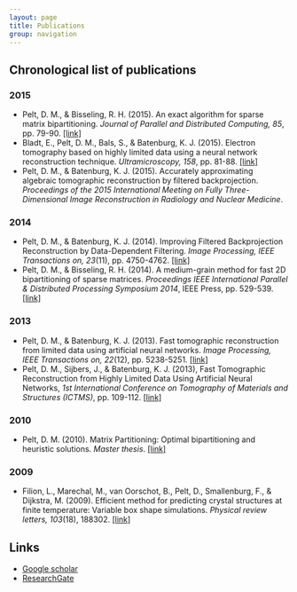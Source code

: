 ```yaml
---
layout: page
title: Publications
group: navigation
---
```


## Chronological list of publications

### 2015
* Pelt, D. M., & Bisseling, R. H. (2015). An exact algorithm for sparse matrix bipartitioning. *Journal of Parallel and Distributed Computing, 85*, pp. 79-90. [\[link\]](http://dx.doi.org/10.1016/j.jpdc.2015.06.005)
* Bladt, E., Pelt, D. M., Bals, S., & Batenburg, K. J. (2015). Electron tomography based on highly limited data using a neural network reconstruction technique. *Ultramicroscopy, 158*, pp. 81-88. [\[link\]](http://dx.doi.org/10.1016/j.ultramic.2015.07.001)
* Pelt, D. M., & Batenburg, K. J. (2015). Accurately approximating algebraic tomographic reconstruction by filtered backprojection. *Proceedings of the 2015 International Meeting on Fully Three-Dimensional Image Reconstruction in Radiology and Nuclear Medicine*.

### 2014
* Pelt, D. M., & Batenburg, K. J. (2014). Improving Filtered Backprojection Reconstruction by Data-Dependent Filtering. *Image Processing, IEEE Transactions on, 23*(11), pp. 4750-4762. [\[link\]](http://ieeexplore.ieee.org/stamp/stamp.jsp?tp=&arnumber=6862004&isnumber=6908104)
* Pelt, D. M., & Bisseling, R. H. (2014). A medium-grain method for fast 2D bipartitioning of sparse matrices. *Proceedings IEEE International Parallel & Distributed Processing Symposium 2014*, IEEE Press, pp. 529-539. [\[link\]](http://www.staff.science.uu.nl/~bisse101/Articles/mediumgrain14.pdf)

### 2013
* Pelt, D. M., & Batenburg, K. J. (2013). Fast tomographic reconstruction from limited data using artificial neural networks. *Image Processing, IEEE Transactions on, 22*(12), pp. 5238-5251. [\[link\]](http://ieeexplore.ieee.org/stamp/stamp.jsp?tp=&arnumber=6607157&isnumber=6609090)
* Pelt, D. M., Sijbers, J., & Batenburg, K. J. (2013), Fast Tomographic Reconstruction from Highly Limited Data Using Artificial Neural Networks, *1st International Conference on Tomography of Materials and Structures (ICTMS)*, pp. 109-112. [\[link\]](http://www.visielab.ua.ac.be/sites/default/files/pelt_ictms_2013.pdf)

### 2010
* Pelt, D. M. (2010). Matrix Partitioning: Optimal bipartitioning and heuristic solutions. *Master thesis*. [\[link\]](http://igitur-archive.library.uu.nl/student-theses/2011-0404-200428/UUindex.html)

### 2009
* Filion, L., Marechal, M., van Oorschot, B., Pelt, D., Smallenburg, F., & Dijkstra, M. (2009). Efficient method for predicting crystal structures at finite temperature: Variable box shape simulations. *Physical review letters, 103*(18), 188302. [\[link\]](http://link.aps.org/doi/10.1103/PhysRevLett.103.188302)

## Links
* [Google scholar](https://scholar.google.nl/citations?user=54V8aTMAAAAJ)
* [ResearchGate](https://www.researchgate.net/profile/Daniel_Pelt)
